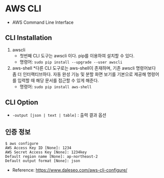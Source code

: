 # AWS CLI
* AWS Command Line Interface

## CLI Installation
1. awscli
    * 첫번째 CLI 도구는 awscli 이다. pip를 이용하여 설치할 수 있다.
    * 명령어: ```sudo pip install --upgrade --user awscli```
2. aws-shell
    *다른 CLI 도구로는 aws-shell이 존재하며, 기존 awscli 명령어보다 좀 더 인터랙티브하다. 
    자동 완성 기능 및 분할 화면 보기를 기본으로 제공해 명령어를 입력할 때 해당 문서를 접근할 수 있게 해준다.
    * 명령어: ```sudo pip install aws-shell```


## CLI Option
* ```-output [json | text | table]``` : 출력 결과 옵션


## 인증 정보
```
$ aws configure
AWS Access Key ID [None]: 1234
AWS Secret Access Key [None]: 1234key
Default region name [None]: ap-northeast-2
Default output format [None]: json
```


* Reference: https://www.daleseo.com/aws-cli-configure/
 